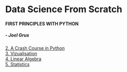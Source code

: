 # Data Science From Scratch

#### FIRST PRINCIPLES WITH PYTHON
##### - Joel Grus

[2. A Crash Course in Python](https://mybinder.org/v2/gh/prteek/dataScienceFromScratch/master?filepath=CrashCourseInPython.ipynb)  
[3. Vizualisation](https://mybinder.org/v2/gh/prteek/dataScienceFromScratch/master?filepath=VisualizingData.ipynb)    
[4. Linear Algebra](https://mybinder.org/v2/gh/prteek/data-science/master?filepath=LinearAlgebra.ipynb)  
[5. Statistics](https://mybinder.org/v2/gh/prteek/data-science/master?filepath=Statistics.ipynb)  

